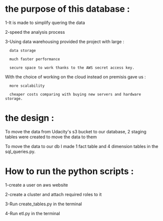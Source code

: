 # the purpose of this database :

1-It is made to simplify quering the data 

2-speed the analysis process 

3-Using data warehousing provided the project with large :

      data storage
      
      much faster performance 
      
      secure space to work thanks to the AWS secret access key.
      
 With the choice of working on the cloud instead on premisis gave us :
 
      more scalability
      
      cheaper costs comparing with buying new servers and hardware storage.
 
# the design :

To move the data from Udacity's s3 bucket to our database, 2 staging tables were created to move the data to them

To move the data to our db I made 1 fact table and 4 dimension tables in the sql_queries.py.

# How to run the python scripts :

1-create a user on aws website

2-create a cluster and attach required roles to it

3-Run create_tables.py in the terminal

4-Run etl.py in the terminal
